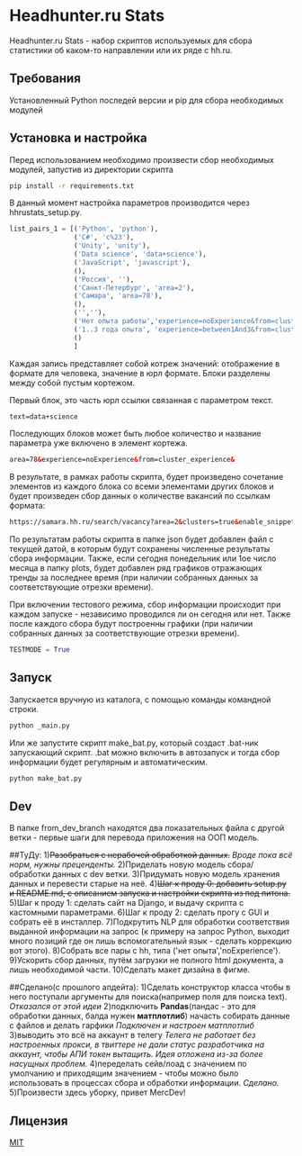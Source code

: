 # Headhunter.ru Stats

Headhunter.ru Stats - набор скриптов используемых для сбора статистики об каком-то направлении или их ряде с hh.ru.

## Требования

Установленный Python последей версии и pip для сбора необходимых модулей

## Установка и настройка

Перед использованием необходимо произвести сбор необходимых модулей, запустив из директории скрипта

```bash
pip install -r requirements.txt 
```

В данный момент настройка параметров производится через hhrustats_setup.py.
```python
list_pairs_1 = [('Python', 'python'),
				('C#', 'c%23'),
				('Unity', 'unity'),
				('Data science', 'data+science'),
				('JavaScript', 'javascript'),
				(),
				('Россия', ''),
				('Санкт-Петербург', 'area=2'),
				('Самара', 'area=78'),
				(),
				('',''),
				('Нет опыта работы','experience=noExperience&from=cluster_experience&'),
				('1..3 года опыта', 'experience=between1And3&from=cluster_experience'),
				()
				]
```
Каждая запись представляет собой котреж значений: отображение в формате для человека, значение в юрл формате.
Блоки разделены между собой пустым кортежом.

Первый блок, это часть юрл ссылки связанная с параметром текст.
``` html
text=data+science
```

Последующих блоков может быть любое количество и название параметра уже включено в элемент кортежа.
``` html
area=78&experience=noExperience&from=cluster_experience&
```

В результате, в рамках работы скрипта, будет произведено сочетание элементов из каждого блока со всеми элементами других блоков и будет произведен сбор данных о количестве вакансий по ссылкам формата:
``` html
https://samara.hh.ru/search/vacancy?area=2&clusters=true&enable_snippets=true&text=Python+junior&experience=noExperience&from=cluster_experience
```

По результатам работы скрипта в папке json будет добавлен файл с текущей датой, в которым будут сохранены численные результаты сбора информации. Также, если сегодня понедельник или 1ое число месяца в папку plots, будет добавлен ряд графиков отражающих тренды за последнее время (при наличии собранных данных за соответствующие отрезки времени).

При включении тестового режима, сбор информации происходит при каждом запуске - независимо проводился ли он сегодня или нет. Также после каждого сбора будут построенны графики (при наличии собранных данных за соответствующие отрезки времени).
``` python
TESTMODE = True
```

## Запуск
Запускается вручную из каталога, с помощью команды командной строки.
```bash
python _main.py
```

Или же запустите скрипт make_bat.py, который создаст .bat-ник запускающий скрипт. .bat можно включить в автозапуск и тогда сбор информации будет регулярным и автоматическим.

```bash
python make_bat.py
```

## Dev
В папке from_dev_branch находятся два показательных файла с другой ветки - первые шаги для перевода приложения на ООП модель.

##ТуДу:
1)~~Разобраться с нерабочей обработкой данных.~~ *Вроде пока всё норм, нужны преценденты.*
2)Приделать новую модель сбора/обработки данных с dev ветки.
3)Придумать новую модель хранения данных и перевести старые на неё.
4)~~Шаг к проду 0: добавить setup.py и README.md, с описанием запуска и настройки скрипта из под питона.~~
5)Шаг к проду 1: сделать сайт на Django, и выдачу скрипта с кастомными параметрами.
6)Шаг к проду 2: сделать прогу с GUI и собрать её в инсталлер.
7)Подкрутить NLP для обработки соответствия выданной информации на запрос (к примеру на запрос Python, выходит много позиций где он лишь вспомогательный язык - сделать коррекцию вот этого).
8)Собрать все пары с hh, типа ('нет опыта','noExperience').
9)Ускорить сбор данных, путём загрузки не полного html документа, а лишь необходимой части.
10)Сделать макет дизайна в фигме.


##Сделано(с прошлого апдейта):
1)Сделать конструктор класса чтобы в него поступали аргументы для поиска(например поля для поиска text).
*Отказался от этой идеи*
2)подключить **Pandas**(пандас - это для обработки данных, балда нужен **матплотлиб**) начасть собирать данные с файлов и делать гарфики
*Подключен и настроен матплотлиб*
3)выводить это всё на аккаунт в телегу
*Телега не работает без настроенных прокси, в твиттере не дали статус разработчика на аккаунт, чтобы АПИ токен вытащить. Идея отложена из-за более насущных проблем.*
4)переделать сейв/лоад с значением по умолчанию и приходящим значением - чтобы можно было использовать в процессах сбора и обработки информации.
*Сделано.*
5)Произвести здесь уборку, привет MercDev!

## Лицензия
[MIT](https://choosealicense.com/licenses/mit/)